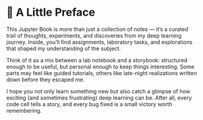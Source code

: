 # 📖 A Little Preface

This Jupyter Book is more than just a collection of notes — it’s a curated trail of thoughts, experiments, and discoveries from my deep learning journey. Inside, you’ll find assignments, laboratory tasks, and explorations that shaped my understanding of the subject.

Think of it as a mix between a lab notebook and a storybook: structured enough to be useful, but personal enough to keep things interesting. Some parts may feel like guided tutorials, others like late-night realizations written down before they escaped me.

I hope you not only learn something new but also catch a glimpse of how exciting (and sometimes frustrating) deep learning can be. After all, every code cell tells a story, and every bug fixed is a small victory worth remembering.